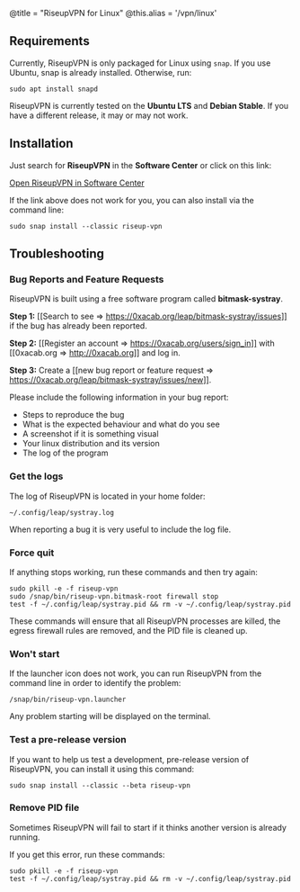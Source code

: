 @title = "RiseupVPN for Linux"
@this.alias = '/vpn/linux'

## Requirements

Currently, RiseupVPN is only packaged for Linux using `snap`. If you use Ubuntu, snap is already installed. Otherwise, run:

```
sudo apt install snapd
```

RiseupVPN is currently tested on the **Ubuntu LTS** and **Debian Stable**. If you have a different release, it may or may not work.

## Installation

Just search for **RiseupVPN** in the **Software Center** or click on this link:

<a class="btn btn-default btn-lg" href="snap://riseup-vpn">
  <i class="fa fa-reply-all"></i>
  Open RiseupVPN in Software Center
</a>

If the link above does not work for you, you can also install via the command line:

```
sudo snap install --classic riseup-vpn
```

## Troubleshooting

### Bug Reports and Feature Requests

RiseupVPN is built using a free software program called <b>bitmask-systray</b>.

**Step 1:** [[Search to see => https://0xacab.org/leap/bitmask-systray/issues]] if the bug has already been reported.

**Step 2:** [[Register an account => https://0xacab.org/users/sign_in]] with [[0xacab.org => http://0xacab.org]] and log in.

**Step 3:** Create a [[new bug report or feature request => https://0xacab.org/leap/bitmask-systray/issues/new]].

Please include the following information in your bug report:

* Steps to reproduce the bug
* What is the expected behaviour and what do you see
* A screenshot if it is something visual
* Your linux distribution and its version
* The log of the program

### Get the logs

The log of RiseupVPN is located in your home folder:

```
~/.config/leap/systray.log
```

When reporting a bug it is very useful to include the log file.

### Force quit

If anything stops working, run these commands and then try again:

```
sudo pkill -e -f riseup-vpn
sudo /snap/bin/riseup-vpn.bitmask-root firewall stop
test -f ~/.config/leap/systray.pid && rm -v ~/.config/leap/systray.pid
```

These commands will ensure that all RiseupVPN processes are killed, the egress firewall rules are removed, and the PID file is cleaned up.

### Won't start

If the launcher icon does not work, you can run RiseupVPN from the command line in order to identify the problem:

```
/snap/bin/riseup-vpn.launcher
```

Any problem starting will be displayed on the terminal.

### Test a pre-release version

If you want to help us test a development, pre-release version of RiseupVPN, you can install it using this command:

```
sudo snap install --classic --beta riseup-vpn
```

### Remove PID file

Sometimes RiseupVPN will fail to start if it thinks another version is already running.

If you get this error, run these commands:

```
sudo pkill -e -f riseup-vpn
test -f ~/.config/leap/systray.pid && rm -v ~/.config/leap/systray.pid
```
